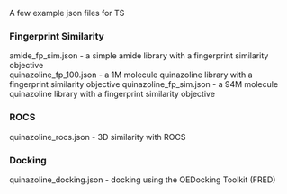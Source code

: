 A few example json files for TS 

### Fingerprint Similarity
amide_fp_sim.json - a simple amide library with a fingerprint similarity objective  
quinazoline_fp_100.json - a 1M molecule quinazoline library with a fingerprint similarity objective
quinazoline_fp_sim.json - a 94M molecule quinazoline library with a fingerprint similarity objective  

### ROCS
quinazoline_rocs.json - 3D similarity with ROCS

### Docking
quinazoline_docking.json - docking using the OEDocking Toolkit (FRED)


